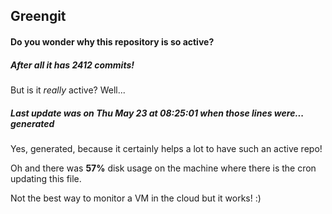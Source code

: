 ## Greengit

#### Do you wonder why this repository is so active?

##### After all it has 2412 commits!

But is it *really* active? Well...

##### Last update was on Thu May 23 at 08:25:01 when those lines were... generated

Yes, generated, because it certainly helps a lot to have such an active repo!

Oh and there was **57%** disk usage on the machine
where there is the cron updating this file.

Not the best way to monitor a VM in the cloud but it works! :)
